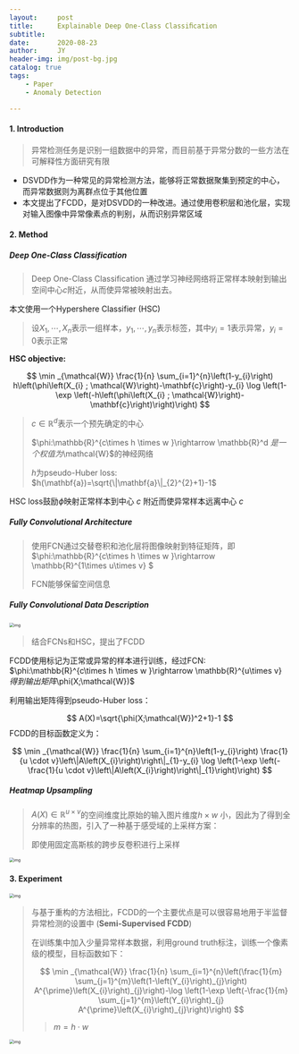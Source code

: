 ```yaml
---
layout:     post
title:      Explainable Deep One-Class Classiﬁcation
subtitle:  
date:       2020-08-23
author:     JY
header-img: img/post-bg.jpg
catalog: true
tags:
    - Paper
    - Anomaly Detection

---
```




#### 1. Introduction

> 异常检测任务是识别一组数据中的异常，而目前基于异常分数的一些方法在可解释性方面研究有限

- DSVDD作为一种常见的异常检测方法，能够将正常数据聚集到预定的中心，而异常数据则为离群点位于其他位置
- 本文提出了FCDD，是对DSVDD的一种改进。通过使用卷积层和池化层，实现对输入图像中异常像素点的判别，从而识别异常区域



#### 2. Method

##### Deep One-Class Classification

> Deep One-Class Classification 通过学习神经网络将正常样本映射到输出空间中心$c$附近，从而使异常被映射出去。



本文使用一个Hypershere Classifier (HSC) 

> 设$X_1,\cdots,X_n$表示一组样本，$y_1,\cdots,y_n$表示标签，其中$y_i=1$表示异常，$y_i=0$表示正常



**HSC objective:**


$$
\min _{\mathcal{W}} \frac{1}{n} \sum_{i=1}^{n}\left(1-y_{i}\right) h\left(\phi\left(X_{i} ; \mathcal{W}\right)-\mathbf{c}\right)-y_{i} \log \left(1-\exp \left(-h\left(\phi\left(X_{i} ; \mathcal{W}\right)-\mathbf{c}\right)\right)\right)
$$

> $c\in \mathbb{R}^d$表示一个预先确定的中心
>
> $\phi:\mathbb{R}^{c\times h \times w }\rightarrow \mathbb{R}^d $是一个权值为$\mathcal{W}$的神经网络
>
> $h$为pseudo-Huber loss: $h(\mathbf{a})=\sqrt{\|\mathbf{a}\|_{2}^{2}+1}-1$

HSC loss鼓励$\phi$映射正常样本到中心 $c$ 附近而使异常样本远离中心 $c$



##### Fully Convolutional Architecture

> 使用FCN通过交替卷积和池化层将图像映射到特征矩阵，即$\phi:\mathbb{R}^{c\times h \times w }\rightarrow \mathbb{R}^{1\times u\times v} $
>
> FCN能够保留空间信息



##### Fully Convolutional Data Description

<img src="https://github.com/ZJU-CVs/zju-cvs.github.io/raw/master/img/Anomaly-Detection/3.png" alt="img" style="zoom:50%;" />

> 结合FCNs和HSC，提出了FCDD

FCDD使用标记为正常或异常的样本进行训练，经过FCN: $\phi:\mathbb{R}^{c\times h \times w }\rightarrow \mathbb{R}^{u\times v} $得到输出矩阵$\phi(X;\mathcal{W})$

利用输出矩阵得到pseudo-Huber loss：


$$
A(X)=\sqrt{\phi(X;\mathcal{W})^2+1}-1
$$
FCDD的目标函数定义为：


$$
\min _{\mathcal{W}} \frac{1}{n} \sum_{i=1}^{n}\left(1-y_{i}\right) \frac{1}{u \cdot v}\left\|A\left(X_{i}\right)\right\|_{1}-y_{i} \log \left(1-\exp \left(-\frac{1}{u \cdot v}\left\|A\left(X_{i}\right)\right\|_{1}\right)\right)
$$


##### Heatmap Upsampling

> $A(X)\in\mathbb{R}^{u\times v}$的空间维度比原始的输入图片维度$h\times w$ 小，因此为了得到全分辨率的热图，引入了一种基于感受域的上采样方案：
>
> 即使用固定高斯核的跨步反卷积进行上采样

<img src="https://github.com/ZJU-CVs/zju-cvs.github.io/raw/master/img/Anomaly-Detection/2.png" alt="img" style="zoom:50%;" />



#### 3. Experiment

<img src="https://github.com/ZJU-CVs/zju-cvs.github.io/raw/master/img/Anomaly-Detection/1.png" alt="img" style="zoom:50%;" />



> 与基于重构的方法相比，FCDD的一个主要优点是可以很容易地用于半监督异常检测的设置中 (**Semi-Supervised FCDD**)
>
> 在训练集中加入少量异常样本数据，利用ground truth标注，训练一个像素级的模型，目标函数如下：
>
> 
> $$
> \min _{\mathcal{W}} \frac{1}{n} \sum_{i=1}^{n}\left(\frac{1}{m} \sum_{j=1}^{m}\left(1-\left(Y_{i}\right)_{j}\right) A^{\prime}\left(X_{i}\right)_{j}\right)-\log \left(1-\exp \left(-\frac{1}{m} \sum_{j=1}^{m}\left(Y_{i}\right)_{j} A^{\prime}\left(X_{i}\right)_{j}\right)\right)
> $$
>
> > $m=h\cdot w$

<img src="https://github.com/ZJU-CVs/zju-cvs.github.io/raw/master/img/Anomaly-Detection/4.png" alt="img" style="zoom:50%;" />